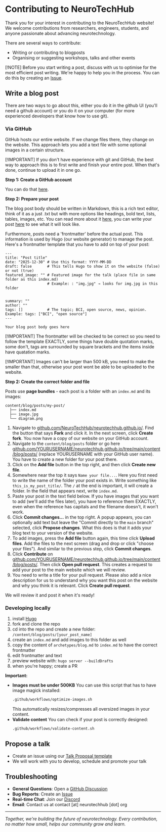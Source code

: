 # Contributing to NeuroTechHub

Thank you for your interest in contributing to the NeuroTechHub website! We welcome contributions from researchers, engineers, students, and anyone passionate about advancing neurotechnology.

There are several ways to contribute:

- Writing or contributing to blogposts
- Organising or suggesting workshops, talks and other events

[!NOTE] Before you start writing a post, discuss with us to optimise for the most efficient post writing. We're happy to help you in the process. You can do this by creating an [Issue](https://github.com/neurotechhub/website/issues/new?template=blog-post-proposal.md).

## Write a blog post

There are two ways to go about this, either you do it in the github UI (you'll need a github account) or you do it on your computer (for more experienced developers that know how to use git).

### Via GitHub

GitHub hosts our entire website. If we change files there, they change on the website. This approach lets you add a text file with some optional images in a certain structure.

[!IMPORTANT] If you don't have experience with git and GitHub, the best way to approach this is to first write and finish your entire post. When that's done, continue to upload it in one go.

**Step 1: Create a GitHub account**

You can do that [here](https://github.com/signup).

**Step 2: Prepare your post**

The blog post body should be written in Markdown, this is a rich text editor, think of it as a just .txt but with more options like headings, bold text, lists, tables, images, etc. You can read more about it [here](https://www.markdownguide.org/), you can write your post [here](https://markdownlivepreview.com/) to see what it will look like.

Furthermore, posts need a 'frontmatter' before the actual post. This information is used by Hugo (our website generator) to manage the post. Here's a frontmatter template that you have to add on top of your post:

```
---
title: "Post title"
date: "2025-12-30" # Use this format: YYYY-MM-DD
draft: false       # This tells Hugo to show it on the website (false) or not (true)
featured_image: "" # Featured image for the talk (place file in same folder as this index.md)
                   # Example: : "img.jpg" → looks for img.jpg in this folder


summary: ""
author: ""
tags: []           # The topic; BCI, open source, news, opinion. Example: tags: ["BCI", "open source"]
---

Your blog post body goes here
```

[!IMPORTANT] The frontmatter will be checked to be correct so you need to follow the template EXACTLY, some things have double quotation marks, some don't, tags are surrounded by square brackets and the items inside have quatation marks.

[!IMPORTANT] Images can't be larger than 500 kB, you need to make the smaller than that, otherwise your post wont be able to be uploaded to the website.

**Step 2: Create the correct folder and file**

Posts use **page bundles** - each post is a folder with an `index.md` and its images:

```
content/blog/posts/my-post/
  ├── index.md
  ├── image.jpg
  └── diagram.png
```

1. Navigate to [github.com/NeuroTechHub/neurotechhub.github.io/](github.com/NeuroTechHub/neurotechhub.github.io/). Find the button that says **Fork** and click it. In the next screen, click **Create fork**. You now have a copy of our website on your GitHub account.
2. Navigate to the `content/blog/posts` folder or go here [github.com/YOURUSERNAME/neurotechhub.github.io/tree/main/content/blog/posts/](github.com/YOURUSERNAME/neurotechhub.github.io/tree/main/content/blog/posts/) (replace YOURUSERNAME with your GitHub user name). You have to create a new folder for your post there.
3. Click on the **Add file** button in the top right, and then click **Create new file**.
4. Somewhere near the top it says `Name your file...`. Here you first need to write the name of the folder your post exists in. Write something like `this_is_my_post_title/`. The `/` at the end is important, it will create a folder. In the field that appears next, write `index.md`.
5. Paste your post in the text field below. If you have images that you want to add (we'll add the files later), you have to reference them EXACTLY, even when the reference has capitals and the filename doesn't, it won't work.
6. Click **Commit changes...** in the top right. A popup appears, you can optionally add text but leave the "Commit directly to the `main` branch" selected, click **Propose changes**. What this does is that it adds your blog text to your version of the website.
7. To add images, press the **Add file** button again, this time click **Upload files**. Add the files to the next screen (drag and drop or click "choose your files"). And similar to the previous step, click **Commit changes**.
8. Click **Contribute** on [github.com/YOURUSERNAME/neurotechhub.github.io/tree/main/content/blog/posts/](github.com/YOURUSERNAME/neurotechhub.github.io/tree/main/content/blog/posts/). Then click **Open pull request**. This creates a request to add your post to the main website which we will review.
9. You need to write a title for your pull request. Please also add a nice description for us to understand why you want this post on the website and why you think it is relevant. Click **Create pull request**.

We will review it and post it when it's ready!

### Developing locally

1. install [Hugo](https://gohugo.io/installation/)
2. fork and clone the repo
3. cd into the repo and create a new folder: `/content/blog/posts/[your_post_name]`
4. create an `index.md` and add images to this folder as well
5. copy the content of `archetypes/blog.md` to `index.md` to have the correct frontmatter
6. edit frontmatter and text
7. preview website with: `hugo server --buildDrafts`
8. when you're happy; create a PR

**Important:**

- **Images must be under 500KB**
  You can use this script that has to have image magick installed:
  ```bash
  .github/workflows/optimize-images.sh
  ```
  This automatically resizes/compresses all oversized images in your content.
- **Validate content**
  You can check if your post is correctly designed:
  ```bash
  .github/workflows/validate-content.sh
  ```

## Propose a talk

- Create an issue using our [Talk Proposal template](https://github.com/neurotechhub/website/issues/new?template=talk-proposal.md)
- We will work with you to develop, schedule and promote your talk

## Troubleshooting

- **General Questions**: Open a [GitHub Discussion](https://github.com/neurotechhub/website/discussions)
- **Bug Reports**: Create an [Issue](https://github.com/neurotechhub/website/issues)
- **Real-time Chat**: Join our [Discord](https://discord.gg/FhZA5rB7Tq)
- **Email**: Contact us at contact [at] neurotechhub [dot] org

---

_Together, we're building the future of neurotechnology. Every contribution, no matter how small, helps our community grow and learn._
